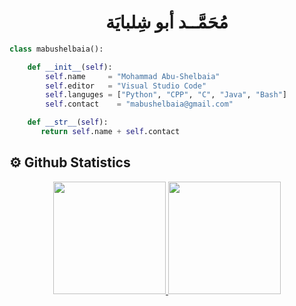 <h1 align="center">
  <b> مُحَمَّــد أبو شِلبايَة </b>
</h1>



```py
class mabushelbaia():

    def __init__(self):
        self.name     = "Mohammad Abu-Shelbaia"
        self.editor   = "Visual Studio Code"
        self.languges = ["Python", "CPP", "C", "Java", "Bash"]
        self.contact    = "mabushelbaia@gmail.com"

    def __str__(self):
       return self.name + self.contact
```

## ⚙️ Github Statistics
<p align="center">
<a href="https://github.com/mabushelbaia">
  <img height="180em" src="https://github-readme-stats.vercel.app/api?username=mabushelbaia&theme=github_dark&show_icons=true&include_all_commits=true"/>
  <img height="180em" src="https://github-readme-stats.vercel.app/api/top-langs/?username=mabushelbaia&layout=compact&theme=github_dark&langs_count=8"/>
</a>
</p>

